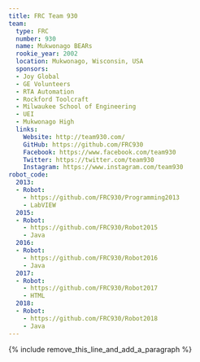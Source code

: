 ```yaml
---
title: FRC Team 930
team:
  type: FRC
  number: 930
  name: Mukwonago BEARs
  rookie_year: 2002
  location: Mukwonago, Wisconsin, USA
  sponsors:
  - Joy Global
  - GE Volunteers
  - RTA Automation
  - Rockford Toolcraft
  - Milwaukee School of Engineering
  - UEI
  - Mukwonago High
  links:
    Website: http://team930.com/
    GitHub: https://github.com/FRC930
    Facebook: https://www.facebook.com/team930
    Twitter: https://twitter.com/team930
    Instagram: https://www.instagram.com/team930
robot_code:
  2013:
  - Robot:
    - https://github.com/FRC930/Programming2013
    - LabVIEW
  2015:
  - Robot:
    - https://github.com/FRC930/Robot2015
    - Java
  2016:
  - Robot:
    - https://github.com/FRC930/Robot2016
    - Java
  2017:
  - Robot:
    - https://github.com/FRC930/Robot2017
    - HTML
  2018:
  - Robot:
    - https://github.com/FRC930/Robot2018
    - Java
---
```


{% include remove_this_line_and_add_a_paragraph %}